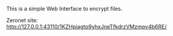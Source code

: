 This is a simple Web Interface to encrypt files.

Zeronet site: http://127.0.0.1:43110/1KZHpiagtp9yhxJneTfkdrzVMzmpv4b6RE/
